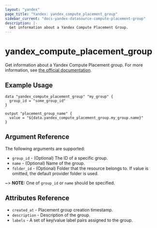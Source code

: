 ```yaml
---
layout: "yandex"
page_title: "Yandex: yandex_compute_placement_group"
sidebar_current: "docs-yandex-datasource-compute-placement-group"
description: |-
  Get information about a Yandex Compute Placement Group.
---
```


# yandex\_compute\_placement_group

Get information about a Yandex Compute Placement group. For more information, see
[the official documentation](https://cloud.yandex.com/docs/compute/concepts/placement-groups).

## Example Usage

```hcl
data "yandex_compute_placement_group" "my_group" {
  group_id = "some_group_id"
}

output "placement_group_name" {
  value = "${data.yandex_compute_placement_group.my_group.name}"
}
```

## Argument Reference

The following arguments are supported:

* `group_id` - (Optional) The ID of a specific group.
* `name` - (Optional) Name of the group.
* `folder_id` - (Optional) Folder that the resource belongs to. If value is omitted, the default provider folder is used.

~> **NOTE:** One of `group_id` or `name` should be specified.

## Attributes Reference

* `created_at` - Placement group creation timestamp.
* `description` - Description of the group.
* `labels` - A set of key/value label pairs assigned to the group.
